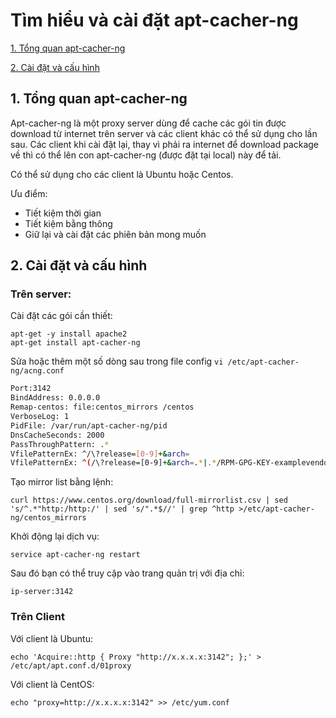 # Tìm hiểu và cài đặt apt-cacher-ng

[1. Tổng quan apt-cacher-ng](#overview)

[2. Cài đặt và cấu hình](#config)


<a name="overview"></a>
## 1. Tổng quan apt-cacher-ng

Apt-cacher-ng là một proxy server dùng để cache các gói tin được download từ internet trên server và các client khác có thể sử dụng cho lần sau. Các client khi cài đặt lại, thay vì phải ra internet để download package về thì có thể lên con apt-cacher-ng (được đặt tại local) này để tải. 

Có thể sử dụng cho các client là Ubuntu hoặc Centos.

Ưu điểm:

* Tiết kiệm thời gian
* Tiết kiệm bằng thông
* Giữ lại và cài đặt các phiên bản mong muốn


<a name="config"></a>
## 2. Cài đặt và cấu hình

### Trên server:

Cài đặt các gói cần thiết:

	apt-get -y install apache2
	apt-get install apt-cacher-ng

Sửa hoặc thêm một số dòng sau trong file config `vi /etc/apt-cacher-ng/acng.conf`

```sh
Port:3142
BindAddress: 0.0.0.0
Remap-centos: file:centos_mirrors /centos
VerboseLog: 1
PidFile: /var/run/apt-cacher-ng/pid
DnsCacheSeconds: 2000
PassThroughPattern: .*
VfilePatternEx: ^/\?release=[0-9]+&arch=
VfilePatternEx: ^(/\?release=[0-9]+&arch=.*|.*/RPM-GPG-KEY-examplevendor)$
```

Tạo mirror list bằng lệnh:

	curl https://www.centos.org/download/full-mirrorlist.csv | sed 's/^.*"http:/http:/' | sed 's/".*$//' | grep ^http >/etc/apt-cacher-ng/centos_mirrors

Khởi động lại dịch vụ:

	service apt-cacher-ng restart

Sau đó bạn có thể truy cập vào trang quản trị với địa chỉ: 

	ip-server:3142

### Trên Client

Với client là Ubuntu:

	echo 'Acquire::http { Proxy "http://x.x.x.x:3142"; };' > /etc/apt/apt.conf.d/01proxy

Với client là CentOS:

	echo "proxy=http://x.x.x.x:3142" >> /etc/yum.conf



